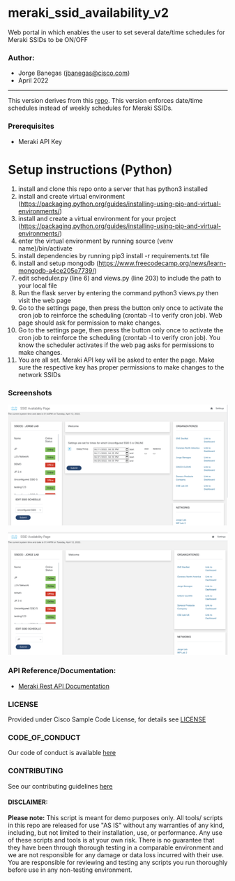 # meraki_ssid_availability_v2
Web portal in which enables the user to set several date/time schedules for Meraki SSIDs to be ON/OFF

### Author:

* Jorge Banegas (jbanegas@cisco.com)
*  April 2022
***

This version derives from this [repo](https://github.com/gve-sw/Meraki_ssid_availability_scheduler). This version enforces date/time schedules instead of weekly schedules for Meraki SSIDs. 

### Prerequisites
* Meraki API Key


# Setup instructions (Python)
1. install and clone this repo onto a server that has python3 installed 
2. install and create virtual environment (https://packaging.python.org/guides/installing-using-pip-and-virtual-environments/)
2. install and create a virtual environment for your project (https://packaging.python.org/guides/installing-using-pip-and-virtual-environments/)
3. enter the virtual environment by running source (venv name)/bin/activate 
4. install dependencies by running pip3 install -r requirements.txt file
5. install and setup mongodb (https://www.freecodecamp.org/news/learn-mongodb-a4ce205e7739/)
6. edit scheduler.py (line 6) and views.py (line 203) to include the path to your local file
7. Run the flask server by entering the command python3 views.py then visit the web page
8. Go to the settings page, then press the button only once to activate the cron job to reinforce the scheduling (crontab -l to verify cron job). Web page should ask for permission to make changes.
8. Go to the settings page, then press the button only once to activate the cron job to reinforce the scheduling (crontab -l to verify cron job). You know the scheduler activates if the web pag asks for permissions to make changes.
9. You are all set. Meraki API key will be asked to enter the page. Make sure the respective key has proper permissions to make changes to the network SSIDs

### Screenshots

![alt text](IMAGES/screenshot1.png)

![alt text](IMAGES/screenshot2.png)

### API Reference/Documentation:
* [Meraki Rest API Documentation](https://documentation.meraki.com/zGeneral_Administration/Other_Topics/The_Cisco_Meraki_Dashboard_API)

### LICENSE

Provided under Cisco Sample Code License, for details see [LICENSE](LICENSE.md)

### CODE_OF_CONDUCT

Our code of conduct is available [here](CODE_OF_CONDUCT.md)

### CONTRIBUTING

See our contributing guidelines [here](CONTRIBUTING.md)

#### DISCLAIMER:
<b>Please note:</b> This script is meant for demo purposes only. All tools/ scripts in this repo are released for use "AS IS" without any warranties of any kind, including, but not limited to their installation, use, or performance. Any use of these scripts and tools is at your own risk. There is no guarantee that they have been through thorough testing in a comparable environment and we are not responsible for any damage or data loss incurred with their use.
You are responsible for reviewing and testing any scripts you run thoroughly before use in any non-testing environment.
